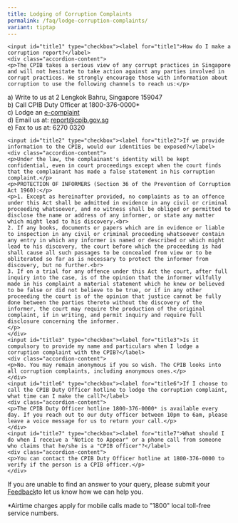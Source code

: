 ```yaml
---
title: Lodging of Corruption Complaints
permalink: /faq/lodge-corruption-complaints/
variant: tiptap
---
```

<pre><code>&lt;input id="title1" type="checkbox"&gt;&lt;label for="title1"&gt;How do I make a corruption report?&lt;/label&gt;
&lt;div class="accordion-content"&gt;
&lt;p&gt;The CPIB takes a serious view of any corrupt practices in Singapore and will not hesitate to take action against any parties involved in corrupt practices. We strongly encourage those with information about corruption to use the following channels to reach us:&lt;/p&gt;</code></pre>
<p>a) Write to us at 2 Lengkok Bahru, Singapore 159047
<br>b) Call CPIB Duty Officer at 1800-376-0000*
<br>c) Lodge an <a href="/e-services/e-complaint-for-corrupt-conduct/" rel="noopener noreferrer nofollow" target="_blank">e-complaint</a> 
<br>d) Email us at: <a href="mailto: report@cpib.gov.sg" rel="noopener noreferrer nofollow" target="_blank">report@cpib.gov.sg</a> 
<br>e) Fax to us at: 6270 0320</p>
<p></p><pre><code>&lt;input id="title2" type="checkbox"&gt;&lt;label for="title2"&gt;If we provide information to the CPIB, would our identities be exposed?&lt;/label&gt;
&lt;div class="accordion-content"&gt;
&lt;p&gt;Under the law, the complainant's identity will be kept confidential, even in court proceedings except when the court finds that the complainant has made a false statement in his corruption complaint.&lt;/p&gt;
&lt;p&gt;PROTECTION OF INFORMERS (Section 36 of the Prevention of Corruption Act 1960):&lt;/p&gt;
&lt;p&gt;1. Except as hereinafter provided, no complaints as to an offence under this Act shall be admitted in evidence in any civil or criminal proceeding whatsoever, and no witness shall be obliged or permitted to disclose the name or address of any informer, or state any matter which might lead to his discovery.&lt;br&gt;
2. If any books, documents or papers which are in evidence or liable to inspection in any civil or criminal proceeding whatsoever contain any entry in which any informer is named or described or which might lead to his discovery, the court before which the proceeding is had shall cause all such passages to be concealed from view or to be obliterated so far as is necessary to protect the informer from discovery, but no further.&lt;br&gt;
3. If on a trial for any offence under this Act the court, after full inquiry into the case, is of the opinion that the informer wilfully made in his complaint a material statement which he knew or believed to be false or did not believe to be true, or if in any other proceeding the court is of the opinion that justice cannot be fully done between the parties thereto without the discovery of the informer, the court may require the production of the original complaint, if in writing, and permit inquiry and require full disclosure concerning the informer.
&lt;/p&gt;
&lt;/div&gt;
&lt;input id="title3" type="checkbox"&gt;&lt;label for="title3"&gt;Is it compulsory to provide my name and particulars when I lodge a corruption complaint with the CPIB?&lt;/label&gt;
&lt;div class="accordion-content"&gt;
&lt;p&gt;No. You may remain anonymous if you so wish. The CPIB looks into all corruption complaints, including anonymous ones.&lt;/p&gt;
&lt;/div&gt;
&lt;input id="title6" type="checkbox"&gt;&lt;label for="title6"&gt;If I choose to call the CPIB Duty Officer hotline to lodge the corruption complaint, what time can I make the call?&lt;/label&gt;
&lt;div class="accordion-content"&gt;
&lt;p&gt;The CPIB Duty Officer hotline 1800-376-0000* is available every day. If you reach out to our duty officer between 10pm to 6am, please leave a voice message for us to return your call.&lt;/p&gt;
&lt;/div&gt;
&lt;input id="title7" type="checkbox"&gt;&lt;label for="title7"&gt;What should I do when I receive a "Notice to Appear" or a phone call from someone who claims that he/she is a "CPIB officer"?&lt;/label&gt;
&lt;div class="accordion-content"&gt;
&lt;p&gt;You can contact the CPIB Duty Officer hotline at 1800-376-0000 to verify if the person is a CPIB officer.&lt;/p&gt;
&lt;/div&gt;</code></pre>
<p></p>
<p>If you are unable to find an answer to your query, please submit your
<a href="mailto: info@cpib.gov.sg" rel="noopener noreferrer nofollow" target="_blank">Feedback</a>to let us know how we can help you.</p>
<p>*Airtime charges apply for mobile calls made to "1800" local toll-free
service numbers.</p>